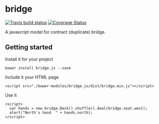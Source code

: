 # bridge
[![Travis build status](https://travis-ci.org/richardschneider/bridge.svg)](https://travis-ci.org/richardschneider/bridge)
[![Coverage Status](https://coveralls.io/repos/github/richardschneider/bridge/badge.svg?branch=master)](https://coveralls.io/github/richardschneider/bridge?branch=master)

A javascript model for contract (duplicate) bridge.

## Getting started

Install it for your project

    bower install bridge.js --save
    
Include it your HTML page

    <script src="./bower-modules/bridge.js/dist/bridge.min.js"></script>
    
Use it

    <script>
      var hands = new bridge.Deck().shuffle().deal(bridge.seat.west);
      alert("North's hand  " + hands.north);
    </script>
